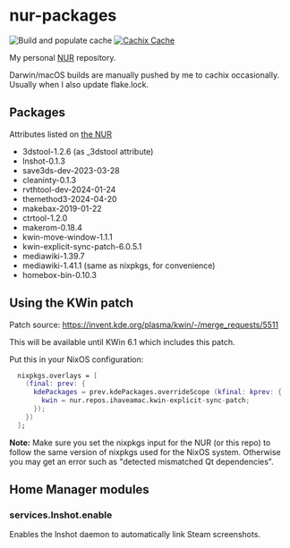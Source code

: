 # nur-packages

![Build and populate cache](https://github.com/ihaveamac/nur-packages/workflows/Build%20and%20populate%20cache/badge.svg) [![Cachix Cache](https://img.shields.io/badge/cachix-ihaveahax-blue.svg)](https://ihaveahax.cachix.org)

My personal [NUR](https://github.com/nix-community/NUR) repository.

Darwin/macOS builds are manually pushed by me to cachix occasionally. Usually when I also update flake.lock.

## Packages

Attributes listed on [the NUR](https://nur.nix-community.org/repos/ihaveamac/)

* 3dstool-1.2.6 (as \_3dstool attribute)
* lnshot-0.1.3
* save3ds-dev-2023-03-28
* cleaninty-0.1.3
* rvthtool-dev-2024-01-24
* themethod3-2024-04-20
* makebax-2019-01-22
* ctrtool-1.2.0
* makerom-0.18.4
* kwin-move-window-1.1.1
* kwin-explicit-sync-patch-6.0.5.1
* mediawiki-1.39.7
* mediawiki-1.41.1 (same as nixpkgs, for convenience)
* homebox-bin-0.10.3

## Using the KWin patch

Patch source: https://invent.kde.org/plasma/kwin/-/merge_requests/5511

This will be available until KWin 6.1 which includes this patch.

Put this in your NixOS configuration:

```nix
  nixpkgs.overlays = [
    (final: prev: {
      kdePackages = prev.kdePackages.overrideScope (kfinal: kprev: {
        kwin = nur.repos.ihaveamac.kwin-explicit-sync-patch;
      });
    })
  ];
```

**Note:** Make sure you set the nixpkgs input for the NUR (or this repo) to follow the same version of nixpkgs used for the NixOS system. Otherwise you may get an error such as "detected mismatched Qt dependencies".

## Home Manager modules

### services.lnshot.enable

Enables the lnshot daemon to automatically link Steam screenshots.
